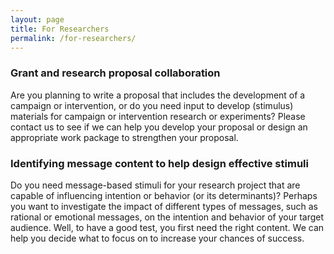 ```yaml
---
layout: page
title: For Researchers
permalink: /for-researchers/
---
```


### Grant and research proposal collaboration
Are you planning to write a proposal that includes the development of a campaign or intervention, or do you need input to develop (stimulus) materials for campaign or intervention research or experiments? Please contact us to see if we can help you develop your proposal or design an appropriate work package to strengthen your proposal.

### Identifying message content to help design effective stimuli
Do you need message-based stimuli for your research project that are capable of influencing intention or behavior (or its determinants)? Perhaps you want to investigate the impact of different types of messages, such as rational or emotional messages, on the intention and behavior of your target audience. Well, to have a good test, you first need the right content. We can help you decide what to focus on to increase your chances of success.
